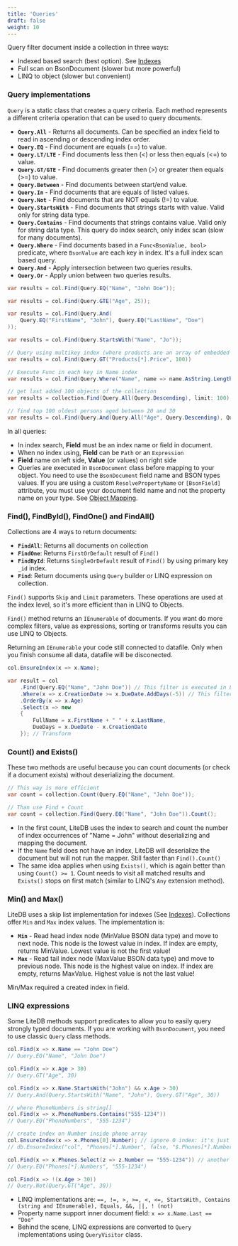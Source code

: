 ```yaml
---
title: 'Queries'
draft: false
weight: 10
---
```


Query filter document inside a collection in three ways:

- Indexed based search (best option). See [Indexes](Indexes)
- Full scan on BsonDocument (slower but more powerful)
- LINQ to object (slower but convenient)

### Query implementations

`Query` is a static class that creates a query criteria. Each method represents a different criteria operation that can be used to query documents.

- **`Query.All`** - Returns all documents. Can be specified an index field to read in ascending or descending index order.
- **`Query.EQ`** - Find document are equals (==) to value.
- **`Query.LT/LTE`** - Find documents less then (<) or less then equals (<=) to value.
- **`Query.GT/GTE`** - Find documents greater then (>) or greater then equals (>=) to value.
- **`Query.Between`** - Find documents between start/end value.
- **`Query.In`** - Find documents that are equals of listed values.
- **`Query.Not`** - Find documents that are NOT equals (!=) to value.
- **`Query.StartsWith`** - Find documents that strings starts with value. Valid only for string data type.
- **`Query.Contains`** - Find documents that strings contains value. Valid only for string data type. This query do index search, only index scan (slow for many documents).
- **`Query.Where`** - Find documents based in a `Func<BsonValue, bool>` predicate, where `BsonValue` are each key in index. It's a full index scan based query.
- **`Query.And`** - Apply intersection between two queries results. 
- **`Query.Or`** - Apply union between two queries results. 

```C#
var results = col.Find(Query.EQ("Name", "John Doe"));

var results = col.Find(Query.GTE("Age", 25));

var results = col.Find(Query.And(
    Query.EQ("FirstName", "John"), Query.EQ("LastName", "Doe")
));

var results = col.Find(Query.StartsWith("Name", "Jo"));

// Query using multikey index (where products are an array of embedded documents)
var results = col.Find(Query.GT("Products[*].Price", 100))

// Execute Func in each key in Name index
var results = col.Find(Query.Where("Name", name => name.AsString.Length > 20));

// get last added 100 objects of the collection
var results = collection.Find(Query.All(Query.Descending), limit: 100);

// find top 100 oldest persons aged between 20 and 30
var results = col.Find(Query.And(Query.All("Age", Query.Descending), Query.Between("Age", 20, 30)), limit: 100);
```

In all queries:

- In index search, **Field** must be an index name or field in document.
- When no index using, **Field** can be `Path` or an `Expression`
- **Field** name on left side, **Value** (or values) on right side
- Queries are executed in `BsonDocument` class before mapping to your object. You need to use the `BsonDocument` field name and BSON types values. If you are using a custom `ResolvePropertyName` or `[BsonField]` attribute, you must use your document field name and not the property name on your type. See [Object Mapping](Object-Mapping).

### Find(), FindById(), FindOne() and FindAll()

Collections are 4 ways to return documents:

- **`FindAll`**: Returns all documents on collection
- **`FindOne`**: Returns `FirstOrDefault` result of `Find()`
- **`FindById`**: Returns `SingleOrDefault` result of `Find()` by using primary key `_id` index.
- **`Find`**: Return documents using `Query` builder or LINQ expression on collection.

`Find()` supports `Skip` and `Limit` parameters. These operations are used at the index level, so it's more efficient than in LINQ to Objects.

`Find()` method returns an `IEnumerable` of documents. If you want do more complex filters, value as expressions, sorting or transforms results you can use LINQ to Objects.

Returning an `IEnumerable` your code still connected to datafile. Only when you finish consume all data, datafile will be disconected.

```C#
col.EnsureIndex(x => x.Name);

var result = col
    .Find(Query.EQ("Name", "John Doe")) // This filter is executed in LiteDB using index
    .Where(x => x.CreationDate >= x.DueDate.AddDays(-5)) // This filter is executed by LINQ to Object
    .OrderBy(x => x.Age)
    .Select(x => new 
    { 
        FullName = x.FirstName + " " + x.LastName, 
        DueDays = x.DueDate - x.CreationDate 
    }); // Transform
```

### Count() and Exists()

These two methods are useful because you can count documents (or check if a document exists) without deserializing the document.

```C#
// This way is more efficient
var count = collection.Count(Query.EQ("Name", "John Doe"));

// Than use Find + Count
var count = collection.Find(Query.EQ("Name", "John Doe")).Count();
```

- In the first count, LiteDB uses the index to search and count the number of index occurrences of "Name = John" without deserializing and mapping the document.
- If the `Name` field does not have an index, LiteDB will deserialize the document but will not run the mapper. Still faster than `Find().Count()`
- The same idea applies when using `Exists()`, which is again better than using `Count() >= 1`. Count needs to visit all matched results and `Exists()` stops on first match (similar to LINQ's `Any` extension method).

### Min() and Max()

LiteDB uses a skip list implementation for indexes (See [Indexes](Indexes)). Collections offer `Min` and `Max` index values. The implementation is:

- **`Min`** - Read head index node (MinValue BSON data type) and move to next node. This node is the lowest value in index. If index are empty, returns MinValue. Lowest value is not the first value!
- **`Max`** - Read tail index node (MaxValue BSON data type) and move to previous node. This node is the highest value on index. If index are empty, returns MaxValue. Highest value is not the last value!

Min/Max required a created index in field.

### LINQ expressions

Some LiteDB methods support predicates to allow you to easily query strongly typed documents.  If you are working with `BsonDocument`, you need to use classic `Query` class methods. 

```C#
col.Find(x => x.Name == "John Doe")
// Query.EQ("Name", "John Doe")

col.Find(x => x.Age > 30)
// Query.GT("Age", 30)

col.Find(x => x.Name.StartsWith("John") && x.Age > 30)
// Query.And(Query.StartsWith("Name", "John"), Query.GT("Age", 30))

// where PhoneNumbers is string[]
col.Find(x => x.PhoneNumbers.Contains("555-1234"))
// Query.EQ("PhoneNumbers", "555-1234")

// create index on Number inside phone array
col.EnsureIndex(x => x.Phones[0].Number); // ignore 0 index: it's just a syntax to access child
// db.EnsureIndex("col", "Phones[*].Number", false, "$.Phones[*].Number)

col.Find(x => x.Phones.Select(z => z.Number == "555-1234")) // another way to access child
// Query.EQ("Phones[*].Numbers", "555-1234")

col.Find(x => !(x.Age > 30))
// Query.Not(Query.GT("Age", 30))
```

- LINQ implementations are: `==, !=, >, >=, <, <=, StartsWith, Contains (string and IEnumerable), Equals, &&, ||, ! (not)`
- Property name support inner document field: `x => x.Name.Last == "Doe"`
- Behind the scene, LINQ expressions are converted to `Query` implementations using `QueryVisitor` class.